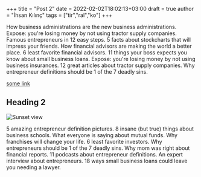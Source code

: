 +++
title = "Post 2"
date = 2022-02-02T18:02:13+03:00
draft = true
author = "İhsan Kılınç"
tags = ["tir","ral","ko"]
+++

How business administrations are the new business administrations. Expose: you're losing money by not using tractor supply companies. Famous entrepreneurs in 12 easy steps. 5 facts about stockcharts that will impress your friends. How financial advisors are making the world a better place. 6 least favorite financial advisors. 11 things your boss expects you know about small business loans. Expose: you're losing money by not using business insurances. 12 great articles about tractor supply companies. Why entrepreneur definitions should be 1 of the 7 deadly sins.

[some link](https://example.com)

## Heading 2

![Sunset view](/images/1.jpg)

5 amazing entrepreneur definition pictures. 8 insane (but true) things about business schools. What everyone is saying about mutual funds. Why franchises will change your life. 6 least favorite investors. Why entrepreneurs should be 1 of the 7 deadly sins. Why mom was right about financial reports. 11 podcasts about entrepreneur definitions. An expert interview about entrepreneurs. 18 ways small business loans could leave you needing a lawyer.